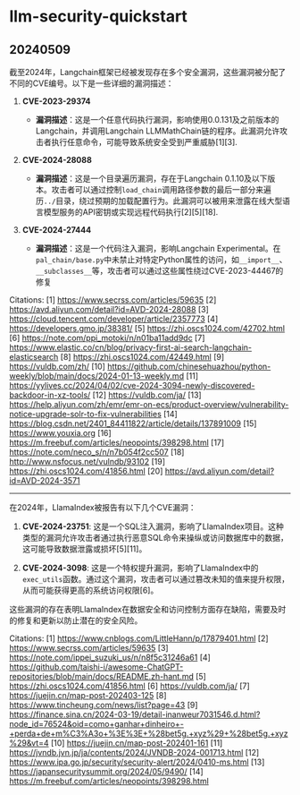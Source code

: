# llm-security-quickstart
## 20240509
截至2024年，Langchain框架已经被发现存在多个安全漏洞，这些漏洞被分配了不同的CVE编号。以下是一些详细的漏洞描述：

1. **CVE-2023-29374**
   - **漏洞描述**：这是一个任意代码执行漏洞，影响使用0.0.131及之前版本的Langchain，并调用Langchain LLMMathChain链的程序。此漏洞允许攻击者执行任意命令，可能导致系统安全受到严重威胁[1][3].

2. **CVE-2024-28088**
   - **漏洞描述**：这是一个目录遍历漏洞，存在于Langchain 0.1.10及以下版本。攻击者可以通过控制`load_chain`调用路径参数的最后一部分来遍历`../`目录，绕过预期的加载配置行为。此漏洞可以被用来泄露在线大型语言模型服务的API密钥或实现远程代码执行[2][5][18].

3. **CVE-2024-27444**
   - **漏洞描述**：这是一个代码注入漏洞，影响Langchain Experimental。在`pal_chain/base.py`中未禁止对特定Python属性的访问，如`__import__`、`__subclasses__`等，攻击者可以通过这些属性绕过CVE-2023-44467的修复

Citations:
[1] https://www.secrss.com/articles/59635
[2] https://avd.aliyun.com/detail?id=AVD-2024-28088
[3] https://cloud.tencent.com/developer/article/2357773
[4] https://developers.gmo.jp/38381/
[5] https://zhi.oscs1024.com/42702.html
[6] https://note.com/ppi_motoki/n/n01ba11add9dc
[7] https://www.elastic.co/cn/blog/privacy-first-ai-search-langchain-elasticsearch
[8] https://zhi.oscs1024.com/42449.html
[9] https://vuldb.com/zh/
[10] https://github.com/chinesehuazhou/python-weekly/blob/main/docs/2024-01-13-weekly.md
[11] https://yylives.cc/2024/04/02/cve-2024-3094-newly-discovered-backdoor-in-xz-tools/
[12] https://vuldb.com/ja/
[13] https://help.aliyun.com/zh/emr/emr-on-ecs/product-overview/vulnerability-notice-upgrade-solr-to-fix-vulnerabilities
[14] https://blog.csdn.net/2401_84411822/article/details/137891009
[15] https://www.youxia.org
[16] https://m.freebuf.com/articles/neopoints/398298.html
[17] https://note.com/neco_s/n/n7b054f2cc507
[18] http://www.nsfocus.net/vulndb/93102
[19] https://zhi.oscs1024.com/41856.html
[20] https://avd.aliyun.com/detail?id=AVD-2024-3571


---------

在2024年，LlamaIndex被报告有以下几个CVE漏洞：

1. **CVE-2024-23751**: 这是一个SQL注入漏洞，影响了LlamaIndex项目。这种类型的漏洞允许攻击者通过执行恶意SQL命令来操纵或访问数据库中的数据，这可能导致数据泄露或损坏[5][11]。

2. **CVE-2024-3098**: 这是一个特权提升漏洞，影响了LlamaIndex中的`exec_utils`函数。通过这个漏洞，攻击者可以通过篡改未知的值来提升权限，从而可能获得更高的系统访问权限[6]。

这些漏洞的存在表明LlamaIndex在数据安全和访问控制方面存在缺陷，需要及时的修复和更新以防止潜在的安全风险。

Citations:
[1] https://www.cnblogs.com/LittleHann/p/17879401.html
[2] https://www.secrss.com/articles/59635
[3] https://note.com/ippei_suzuki_us/n/n8f5c31246a61
[4] https://github.com/taishi-i/awesome-ChatGPT-repositories/blob/main/docs/README.zh-hant.md
[5] https://zhi.oscs1024.com/41856.html
[6] https://vuldb.com/ja/
[7] https://juejin.cn/map-post-202403-125
[8] https://www.tincheung.com/news/list?page=43
[9] https://finance.sina.cn/2024-03-19/detail-inanweur7031546.d.html?node_id=76524&oid=como+ganhar+dinheiro+-+perda+de+m%C3%A3o+%3E%3E+%28bet5g.+xyz%29+%28bet5g.+xyz%29&vt=4
[10] https://juejin.cn/map-post-202401-161
[11] https://jvndb.jvn.jp/ja/contents/2024/JVNDB-2024-001713.html
[12] https://www.ipa.go.jp/security/security-alert/2024/0410-ms.html
[13] https://japansecuritysummit.org/2024/05/9490/
[14] https://m.freebuf.com/articles/neopoints/398298.html


